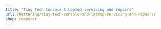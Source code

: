 ```yaml
---
title: "Tiny Tech Console & Laptop servicing and repairs"
url: /kettering/tiny-tech-console-and-laptop-servicing-and-repairs/
shop: computer
---
```

